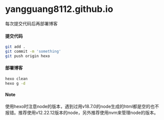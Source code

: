 # yangguang8112.github.io
每次提交代码后再部署博客

#### 提交代码
``` bash
git add .
git commit -m 'something'
git push origin hexo
```
#### 部署博客
``` bash
hexo clean
hexo g -d
```
#### Note
使用hexo时注意node的版本，遇到过用v18.7.0的node生成的html都是空的也不报错。推荐使用v12.22.12版本的node，另外推荐使用nvm来管理node的版本。